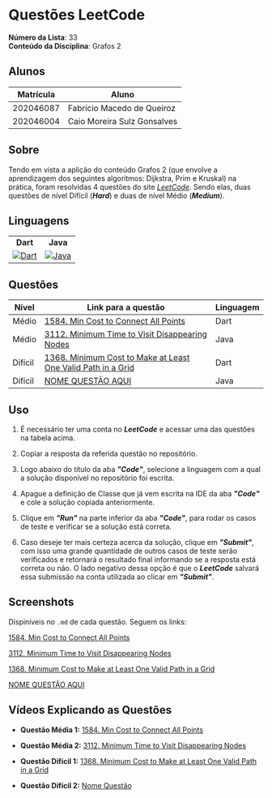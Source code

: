 # Questões LeetCode

**Número da Lista**: 33<br>
**Conteúdo da Disciplina**: Grafos 2<br>

## Alunos
| Matrícula | Aluno                       |
|-----------|-----------------------------|
| 202046087 | Fabrício Macedo de Queiroz  |
| 202046004 | Caio Moreira Sulz Gonsalves |

## Sobre

Tendo em vista a aplição do conteúdo Grafos 2 (que envolve a aprendizagem dos seguintes algoritmos: Dijkstra, Prim e Kruskal) na prática, foram resolvidas 4 questões do site [_LeetCode_](https://leetcode.com/). Sendo elas, duas questões de nível Difícil (**_Hard_**) e duas de nível Médio (**_Medium_**).

## Linguagens

<table style="border: none; text-align: center;">
    <tr>
        <td>
            <strong>Dart</strong>
        </td>
        <td>
            <strong>Java</strong>
        </td>
    </tr>
    <tr>
        <td>
            <a href="https://skillicons.dev">
    <img src="https://skillicons.dev/icons?i=dart&perline=3" alt="Dart">
</a>
        </td>
        <td>
            <a href="https://skillicons.dev">
    <img src="https://skillicons.dev/icons?i=java&perline=3" alt="Java">
</a>
        </td>
</table>

## Questões

| Nível   | Link para a questão                                                                                                                                               | Linguagem |
|---------|-------------------------------------------------------------------------------------------------------------------------------------------------------------------|-----------|
| Médio   | [1584. Min Cost to Connect All Points](https://leetcode.com/problems/min-cost-to-connect-all-points/description/)                                                 | Dart      |
| Médio   | [3112. Minimum Time to Visit Disappearing Nodes](https://leetcode.com/problems/minimum-time-to-visit-disappearing-nodes/description/)                             | Java      |
| Difícil | [1368. Minimum Cost to Make at Least One Valid Path in a Grid](https://leetcode.com/problems/minimum-cost-to-make-at-least-one-valid-path-in-a-grid/description/) | Dart      |
| Difícil | [NOME QUESTÃO AQUI](<!-- LINK DA QUESTÃO -->)                                                                                                                 | Java      |

## Uso 

1. É necessário ter uma conta no **_LeetCode_** e acessar uma das questões na tabela acima.

2. Copiar a resposta da referida questão no repositório.

3. Logo abaixo do título da aba **_"Code"_**, selecione a linguagem com a qual a solução disponível no repositório foi escrita.

4. Apague a definição de Classe que já vem escrita na IDE da aba **_"Code"_** e cole a solução copiada anteriormente.

5. Clique em **_"Run"_** na parte inferior da aba **_"Code"_**, para rodar os casos de teste e verificar se a solução está correta.

6. Caso deseje ter mais certeza acerca da solução, clique em **_"Submit"_**, com isso uma grande quantidade de outros casos de teste serão verificados e retornará o resultado final informando se a resposta está correta ou não. O lado negativo dessa opção é que o **_LeetCode_** salvará essa submissão na conta utilizada ao clicar em **_"Submit"_**.

## Screenshots

Dispiníveis no `.md` de cada questão. Seguem os links:

[1584. Min Cost to Connect All Points](./Questions/Medium_1/Medium_1.md)

[3112. Minimum Time to Visit Disappearing Nodes](./Questions/Medium_2/Medium_2.md)

[1368. Minimum Cost to Make at Least One Valid Path in a Grid](./Questions/Hard_1/Hard_1.md)

[NOME QUESTÃO AQUI](./Questions/Hard_2/Hard_2.md)

## Vídeos Explicando as Questões

- **Questão Média 1:** [1584. Min Cost to Connect All Points](https://youtu.be/CHJT2zVBHEk)

- **Questão Média 2:** [3112. Minimum Time to Visit Disappearing Nodes](<!-- LINK DO VÍDEO -->)

- **Questão Difícil 1:** [1368. Minimum Cost to Make at Least One Valid Path in a Grid](<!-- LINK DO VÍDEO -->)

- **Questão Difícil 2:** [Nome Questão](<!-- LINK DO VÍDEO -->)